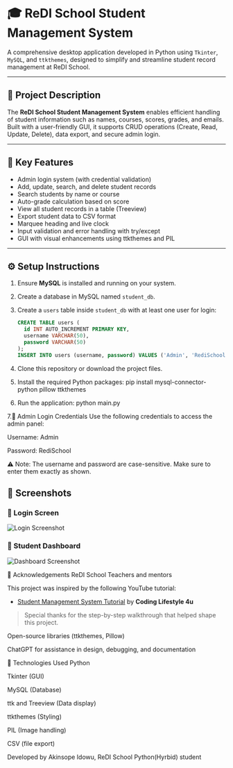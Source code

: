 # 🎓 ReDI School Student Management System

A comprehensive desktop application developed in Python using `Tkinter`, `MySQL`, and `ttkthemes`, designed to simplify and streamline student record management at ReDI School.

---

## 📝 Project Description

The **ReDI School Student Management System** enables efficient handling of student information such as names, courses, scores, grades, and emails. Built with a user-friendly GUI, it supports CRUD operations (Create, Read, Update, Delete), data export, and secure admin login.

---

## 🚀 Key Features

- Admin login system (with credential validation)
- Add, update, search, and delete student records
- Search students by name or course
- Auto-grade calculation based on score
- View all student records in a table (Treeview)
- Export student data to CSV format
- Marquee heading and live clock
- Input validation and error handling with try/except
- GUI with visual enhancements using ttkthemes and PIL

---

## ⚙️ Setup Instructions

1. Ensure **MySQL** is installed and running on your system.
2. Create a database in MySQL named `student_db`.
3. Create a `users` table inside `student_db` with at least one user for login:
   ```sql
   CREATE TABLE users (
     id INT AUTO_INCREMENT PRIMARY KEY,
     username VARCHAR(50),
     password VARCHAR(50)
   );
   INSERT INTO users (username, password) VALUES ('Admin', 'RediSchool');
4. Clone this repository or download the project files.

5. Install the required Python packages:
    pip install mysql-connector-python pillow ttkthemes

6.  Run the application:
    python main.py
   
7.🔐 Admin Login Credentials
Use the following credentials to access the admin panel:

Username: Admin

Password: RediSchool

⚠️ Note: The username and password are case-sensitive. Make sure to enter them exactly as shown.

## 📸 Screenshots

### 🔐 Login Screen
![Login Screenshot](https://github.com/AKINSOPE001/REDI_PROJECT/blob/main/login_screenshot.JPG)


### 🧾 Student Dashboard
![Dashboard Screenshot](https://github.com/AKINSOPE001/REDI_PROJECT/blob/main/redi_homepage.JPG)


🤝 Acknowledgements
ReDI School Teachers and mentors

This project was inspired by the following YouTube tutorial:

- [Student Management System Tutorial]([https://www.youtube.com/watch?v=example](https://youtu.be/k9ICA7LDIZQ?si=lM6tCC1Le-C9Ruy7)) by **Coding Lifestyle 4u**

> Special thanks for the step-by-step walkthrough that helped shape this project.

Open-source libraries (ttkthemes, Pillow)

ChatGPT for assistance in design, debugging, and documentation



🧪 Technologies Used
  Python
  
  Tkinter (GUI)
  
  MySQL (Database)
  
  ttk and Treeview (Data display)
  
  ttkthemes (Styling)
  
  PIL (Image handling)

  CSV (file export)



Developed by Akinsope Idowu, ReDI School Python(Hyrbid) student

